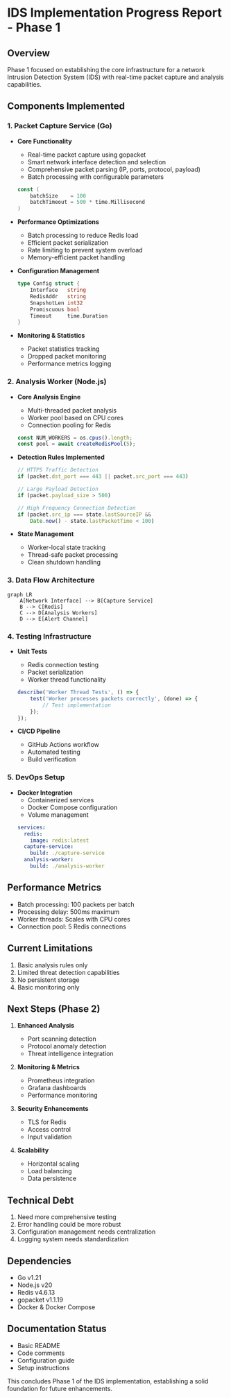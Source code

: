 # IDS Implementation Progress Report - Phase 1

## Overview
Phase 1 focused on establishing the core infrastructure for a network Intrusion Detection System (IDS) with real-time packet capture and analysis capabilities.

## Components Implemented

### 1. Packet Capture Service (Go)
- **Core Functionality**
  - Real-time packet capture using gopacket
  - Smart network interface detection and selection
  - Comprehensive packet parsing (IP, ports, protocol, payload)
  - Batch processing with configurable parameters
  ```go
  const (
      batchSize    = 100
      batchTimeout = 500 * time.Millisecond
  )
  ```

- **Performance Optimizations**
  - Batch processing to reduce Redis load
  - Efficient packet serialization
  - Rate limiting to prevent system overload
  - Memory-efficient packet handling

- **Configuration Management**
  ```go
  type Config struct {
      Interface   string
      RedisAddr   string
      SnapshotLen int32
      Promiscuous bool
      Timeout     time.Duration
  }
  ```

- **Monitoring & Statistics**
  - Packet statistics tracking
  - Dropped packet monitoring
  - Performance metrics logging

### 2. Analysis Worker (Node.js)
- **Core Analysis Engine**
  - Multi-threaded packet analysis
  - Worker pool based on CPU cores
  - Connection pooling for Redis
  ```javascript
  const NUM_WORKERS = os.cpus().length;
  const pool = await createRedisPool(5);
  ```

- **Detection Rules Implemented**
  ```javascript
  // HTTPS Traffic Detection
  if (packet.dst_port === 443 || packet.src_port === 443)

  // Large Payload Detection
  if (packet.payload_size > 500)

  // High Frequency Connection Detection
  if (packet.src_ip === state.lastSourceIP && 
      Date.now() - state.lastPacketTime < 100)
  ```

- **State Management**
  - Worker-local state tracking
  - Thread-safe packet processing
  - Clean shutdown handling

### 3. Data Flow Architecture
```mermaid
graph LR
    A[Network Interface] --> B[Capture Service]
    B --> C[Redis]
    C --> D[Analysis Workers]
    D --> E[Alert Channel]
```

### 4. Testing Infrastructure
- **Unit Tests**
  - Redis connection testing
  - Packet serialization
  - Worker thread functionality
  ```javascript
  describe('Worker Thread Tests', () => {
      test('Worker processes packets correctly', (done) => {
          // Test implementation
      });
  });
  ```

- **CI/CD Pipeline**
  - GitHub Actions workflow
  - Automated testing
  - Build verification

### 5. DevOps Setup
- **Docker Integration**
  - Containerized services
  - Docker Compose configuration
  - Volume management
  ```yaml
  services:
    redis:
      image: redis:latest
    capture-service:
      build: ./capture-service
    analysis-worker:
      build: ./analysis-worker
  ```

## Performance Metrics
- Batch processing: 100 packets per batch
- Processing delay: 500ms maximum
- Worker threads: Scales with CPU cores
- Connection pool: 5 Redis connections

## Current Limitations
1. Basic analysis rules only
2. Limited threat detection capabilities
3. No persistent storage
4. Basic monitoring only

## Next Steps (Phase 2)
1. **Enhanced Analysis**
   - Port scanning detection
   - Protocol anomaly detection
   - Threat intelligence integration

2. **Monitoring & Metrics**
   - Prometheus integration
   - Grafana dashboards
   - Performance monitoring

3. **Security Enhancements**
   - TLS for Redis
   - Access control
   - Input validation

4. **Scalability**
   - Horizontal scaling
   - Load balancing
   - Data persistence

## Technical Debt
1. Need more comprehensive testing
2. Error handling could be more robust
3. Configuration management needs centralization
4. Logging system needs standardization

## Dependencies
- Go v1.21
- Node.js v20
- Redis v4.6.13
- gopacket v1.1.19
- Docker & Docker Compose

## Documentation Status
- Basic README
- Code comments
- Configuration guide
- Setup instructions

This concludes Phase 1 of the IDS implementation, establishing a solid foundation for future enhancements. 